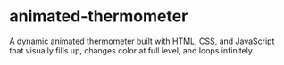# animated-thermometer
 A dynamic animated thermometer built with HTML, CSS, and JavaScript that visually fills up, changes color at full level, and loops infinitely.
